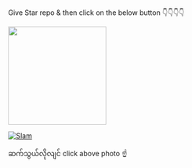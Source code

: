 Give Star repo & then click on the below button 👇👇👇👇
<p><a href="https://heroku.com/deploy?template=https://github.com/MKKA83/CB-NO-SA"> <img src="https://telegra.ph/file/c032a3835d0e147ffa58e.jpg" width="200""/></a></p>
    
 
[![Slam](https://telegra.ph/file/1ad1eac48c5eac21a8ac9.jpg)](https://t.me/Dr007Bot)

ဆက်သွယ်လိုလျင်  click above photo ☝

